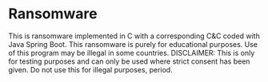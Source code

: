 # Ransomware
This is ransomware implemented in C with a corresponding C&amp;C coded with Java Spring Boot. This ransomware is purely for educational purposes. Use of this program may be illegal in some countries. DISCLAIMER: This is only for testing purposes and can only be used where strict consent has been given. Do not use this for illegal purposes, period.
